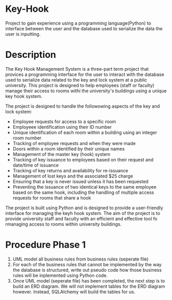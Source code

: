 # Key-Hook
Project to gain experience using a programming language(Python) to interface between the user and the database used to serialize the data the user is inputting.

# Description

The Key Hook Management System is a three-part term project that provices a programming interface for the user to interact with the database used to serialize data related to the key and lock system at a public university. This project is designed to help employees (staff or faculty) manage their access to rooms withi the university's buildings using a unique key hook system. 

The project is designed to handle the followowing aspects of the key and lock system:

* Employee requests for access to a specific room
* Employeee identification using their ID number
* Unique identification of each room within a building using an integer room number
* Tracking of employee requests and when they were made
* Doors within a room identified by their unique names
* Management of the master key (hook) system
* Tracking of key issuance to employees based on their request and date/time of issuance
* Tracking of key returns and availability for re-issuance
* Management of lost keys and the associated $25 charge
* Ensuring that a key is never issued unless it has been requested
* Preventing the issuance of two identical keys to the same employee based on the same hook, including the handling of multiple access requests for rooms that share a hook

The project is built using Python and is designed to provide a user-friendly interface for managing the keyh hook system. The aim of the project is to provide university staff and faculty with an efficient and effective tool fo rmanaging access to rooms within university buildings. 

# Procedure Phase 1
1. UML model all business rules from business rules (seperate file)
2. For each of the business rules that cannot be implemented by the way the database is structured, write out pseudo code how those business rules will be inplemented using Python code.
3. Once UML model (seperate file) has been completed, the next step is to build an ERD diagram. We will not implement tables for the ERD diagram however. Instead, SQLAlchemy will build the tables for us.
